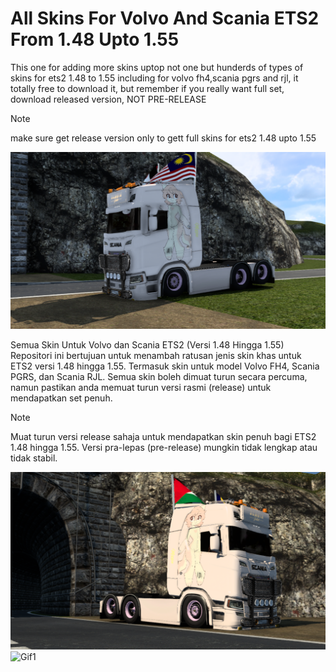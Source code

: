 # All Skins For Volvo And Scania ETS2 From 1.48 Upto 1.55
This one for adding more skins uptop not one but hunderds of types of skins for ets2 1.48 to 1.55 including for volvo fh4,scania pgrs and rjl, it totally free to download it, but remember if you really want full set, download released version, NOT PRE-RELEASE

> [!NOTE]
> make sure get release version only to gett full skins for ets2 1.48 upto 1.55

![Photo1](https://github.com/ThisisZikri2024/All-Skins-For-Volvo-And-Scania-ETS2-From-1.48-Upto-1.55/blob/main/ets2_20250822_224311_00.png)

Semua Skin Untuk Volvo dan Scania ETS2 (Versi 1.48 Hingga 1.55)
Repositori ini bertujuan untuk menambah ratusan jenis skin khas untuk ETS2 versi 1.48 hingga 1.55. Termasuk skin untuk model Volvo FH4, Scania PGRS, dan Scania RJL. Semua skin boleh dimuat turun secara percuma, namun pastikan anda memuat turun versi rasmi (release) untuk mendapatkan set penuh.

> [!NOTE]
> Muat turun versi release sahaja untuk mendapatkan skin penuh bagi ETS2 1.48 hingga 1.55. Versi pra-lepas (pre-release) mungkin tidak lengkap atau tidak stabil.

![Photo2](https://github.com/ThisisZikri2024/All-Skins-For-Volvo-And-Scania-ETS2-From-1.48-Upto-1.55/blob/main/ets2_20250824_105604_00.png)
![Gif1](https://tenor.com/en-GB/view/benjammins-no-ai-no-to-ai-say-no-to-ai-ai-no-gif-5394373554939380545)
